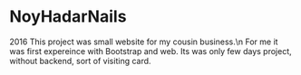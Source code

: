 # NoyHadarNails
2016
This project was small website for my cousin business.\n
For me it was first expereince with Bootstrap and web.
Its was only few days project, without backend, sort of visiting card.

